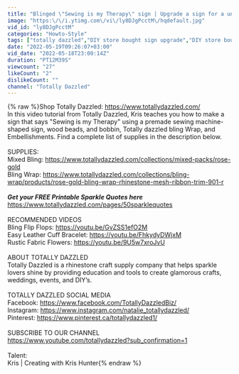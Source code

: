 ```yaml
---
title: "Blinged \"Sewing is my Therapy\" sign | Upgrade a sign for a unique gift!"
image: "https:\/\/i.ytimg.com\/vi\/ly8DJgPcctM\/hqdefault.jpg"
vid_id: "ly8DJgPcctM"
categories: "Howto-Style"
tags: ["totally dazzled","DIY store bought sign upgrade","DIY store bought sign upgrade with bling"]
date: "2022-05-19T09:26:07+03:00"
vid_date: "2022-05-18T23:00:14Z"
duration: "PT12M39S"
viewcount: "27"
likeCount: "2"
dislikeCount: ""
channel: "Totally Dazzled"
---
```

{% raw %}Shop Totally Dazzled: <a rel="nofollow" target="blank" href="https://www.totallydazzled.com/">https://www.totallydazzled.com/</a> <br />In this video tutorial from Totally Dazzled, Kris teaches you how to make a sign that says &quot;Sewing is my Therapy&quot; using a premade sewing machine-shaped sign, wood beads, and bobbin, Totally dazzled bling Wrap, and Embellishments. Find a complete list of supplies in the description below. <br /><br />SUPPLIES:<br />Mixed Bling: <a rel="nofollow" target="blank" href="https://www.totallydazzled.com/collections/mixed-packs/rose-gold">https://www.totallydazzled.com/collections/mixed-packs/rose-gold</a><br />Bling Wrap: <a rel="nofollow" target="blank" href="https://www.totallydazzled.com/collections/bling-wrap/products/rose-gold-bling-wrap-rhinestone-mesh-ribbon-trim-901-r">https://www.totallydazzled.com/collections/bling-wrap/products/rose-gold-bling-wrap-rhinestone-mesh-ribbon-trim-901-r</a><br /><br />***Get your FREE Printable Sparkle Quotes here***<br /><a rel="nofollow" target="blank" href="https://www.totallydazzled.com/pages/50sparklequotes">https://www.totallydazzled.com/pages/50sparklequotes</a><br /><br />RECOMMENDED VIDEOS <br />Bling Flip Flops: <a rel="nofollow" target="blank" href="https://youtu.be/GvZSS1efO2M">https://youtu.be/GvZSS1efO2M</a><br />Easy Leather Cuff Bracelet: <a rel="nofollow" target="blank" href="https://youtu.be/FhkydyDWjxM">https://youtu.be/FhkydyDWjxM</a><br />Rustic Fabric Flowers: <a rel="nofollow" target="blank" href="https://youtu.be/9U5w7xroJvU">https://youtu.be/9U5w7xroJvU</a><br /><br />ABOUT TOTALLY DAZZLED<br />Totally Dazzled is a rhinestone craft supply company that helps sparkle lovers shine by providing education and tools to create glamorous crafts, weddings, events, and DIY’s. <br /><br />TOTALLY DAZZLED SOCIAL MEDIA <br />Facebook: <a rel="nofollow" target="blank" href="https://www.facebook.com/TotallyDazzledBiz/">https://www.facebook.com/TotallyDazzledBiz/</a><br />Instagram: <a rel="nofollow" target="blank" href="https://www.instagram.com/natalie_totallydazzled/">https://www.instagram.com/natalie_totallydazzled/</a><br />Pinterest: <a rel="nofollow" target="blank" href="https://www.pinterest.ca/totallydazzled1/">https://www.pinterest.ca/totallydazzled1/</a><br /><br />SUBSCRIBE TO OUR CHANNEL<br /><a rel="nofollow" target="blank" href="https://www.youtube.com/totallydazzled?sub_confirmation=1">https://www.youtube.com/totallydazzled?sub_confirmation=1</a><br /><br />Talent: <br />Kris | Creating with Kris Hunter{% endraw %}
